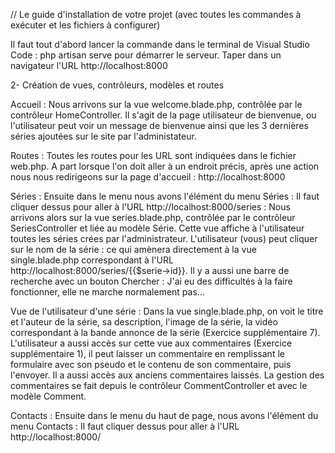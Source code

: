 // Le guide d'installation de votre projet (avec toutes les commandes à exécuter et les fichiers à configurer)

Il faut tout d'abord lancer la commande dans le terminal de Visual Studio Code : php artisan serve pour démarrer le serveur. Taper dans un navigateur l'URL http://localhost:8000

2- Création de vues, contrôleurs, modèles et routes


Accueil : Nous arrivons sur la vue welcome.blade.php, contrôlée par le contrôleur HomeController. Il s'agit de la page utilisateur de bienvenue, ou l'utilisateur peut voir un message de bienvenue ainsi que les 3 dernières séries ajoutées sur le site par l'administateur. 

Routes : Toutes les routes pour les URL sont indiquées dans le fichier web.php. A part lorsque l'on doit aller à un endroit précis, après une action nous nous redirigeons sur la page d'accueil : http://localhost:8000

Séries : Ensuite dans le menu nous avons l'élément du menu Séries : Il faut cliquer dessus pour aller à l'URL http://localhost:8000/series : Nous arrivons alors sur la vue series.blade.php, contrôlée par le contrôleur SeriesController et liée au modèle Série. Cette vue affiche à l'utilisateur toutes les séries crées par l'administrateur.
L'utilisateur (vous) peut cliquer sur le nom de la série : ce qui amènera directement à la vue single.blade.php correspondant à l'URL http://localhost:8000/series/{{$serie->id}}. Il y a aussi une barre de recherche avec un bouton Chercher : J'ai eu des difficultés à la faire fonctionner, elle ne marche normalement pas...

Vue de l'utilisateur d'une série : Dans la vue single.blade.php, on voit le titre et l'auteur de la série, sa description, l'image de la série, la vidéo correspondant à la bande annonce de la série (Exercice supplémentaire 7). L'utilisateur a aussi accès sur cette vue aux commentaires (Exercice supplémentaire 1), il peut laisser un commentaire en remplissant le formulaire avec son pseudo et le contenu de son commentaire, puis l'envoyer. Il a aussi accès aux anciens commentaires laissés. La gestion des commentaires se fait depuis le contrôleur CommentController et avec le modèle Comment.

Contacts : Ensuite dans le menu du haut de page, nous avons l'élément du menu Contacts : Il faut cliquer dessus pour aller à l'URL http://localhost:8000/


